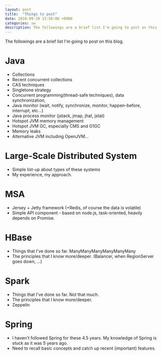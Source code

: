 ```yaml
---
layout: post
title:  "Things to post"
date: 2018-09-29 15:50:00 +0900
categories: sw
description: The followings are a brief list I'm going to post on this blog.
---
```

The followings are a brief list I'm going to post on this blog.

# Java
- Collections
- Recent concurrent collections
- CAS techniques
- Singletone strategy
- Concurrent programming(thread-safe techniques), data synchronization, 
- Java monitor (wait, notify, synchronize, monitor, happen-before, interrupt, etc...)
- Java process monitor (jstack, jmap, jhat, jstat)
- Hotspot JVM memory management
- Hotspot JVM GC, especially CMS and G1GC
- Memory leaks
- Alternative JVM including OpenJVM...

# Large-Scale Distributed System
- Simple list-up about types of these systems
- My experience, my approach.

# MSA
- Jersey + Jetty framework (+Redis, of course the data is volatile)
- Simple API component - based on node.js, task-oriented, heavily depends on Promise.

# HBase
- Things that I've done so far. ManyManyManyManyManyMany
- The principles that I know more/deeper. (Balancer, when RegionServer goes down, ...)

# Spark
- Things that I've done so far. Not that much.
- The principles that I know more/deeper.
- Zeppelin

# Spring
- I haven't followed Spring for these 4.5 years. My knowledge of Spring is stuck as it was 5 years ago.
- Need to recall basic concepts and catch up recent (important) features.